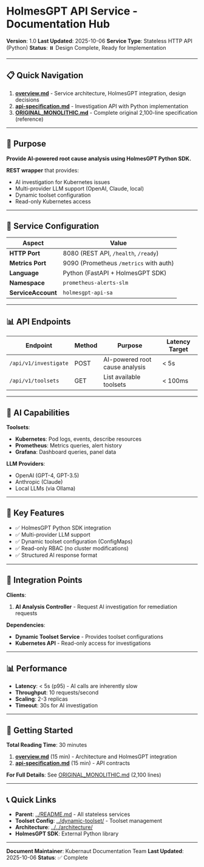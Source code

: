 # HolmesGPT API Service - Documentation Hub

**Version**: 1.0
**Last Updated**: 2025-10-06
**Service Type**: Stateless HTTP API (Python)
**Status**: ⏸️ Design Complete, Ready for Implementation

---

## 📋 Quick Navigation

1. **[overview.md](./overview.md)** - Service architecture, HolmesGPT integration, design decisions
2. **[api-specification.md](./api-specification.md)** - Investigation API with Python implementation
3. **[ORIGINAL_MONOLITHIC.md](./ORIGINAL_MONOLITHIC.md)** - Complete original 2,100-line specification (reference)

---

## 🎯 Purpose

**Provide AI-powered root cause analysis using HolmesGPT Python SDK.**

**REST wrapper** that provides:
- AI investigation for Kubernetes issues
- Multi-provider LLM support (OpenAI, Claude, local)
- Dynamic toolset configuration
- Read-only Kubernetes access

---

## 🔌 Service Configuration

| Aspect | Value |
|--------|-------|
| **HTTP Port** | 8080 (REST API, `/health`, `/ready`) |
| **Metrics Port** | 9090 (Prometheus `/metrics` with auth) |
| **Language** | Python (FastAPI + HolmesGPT SDK) |
| **Namespace** | `prometheus-alerts-slm` |
| **ServiceAccount** | `holmesgpt-api-sa` |

---

## 📊 API Endpoints

| Endpoint | Method | Purpose | Latency Target |
|----------|--------|---------|----------------|
| `/api/v1/investigate` | POST | AI-powered root cause analysis | < 5s |
| `/api/v1/toolsets` | GET | List available toolsets | < 100ms |

---

## 🤖 AI Capabilities

**Toolsets**:
- **Kubernetes**: Pod logs, events, describe resources
- **Prometheus**: Metrics queries, alert history
- **Grafana**: Dashboard queries, panel data

**LLM Providers**:
- OpenAI (GPT-4, GPT-3.5)
- Anthropic (Claude)
- Local LLMs (via Ollama)

---

## 🎯 Key Features

- ✅ HolmesGPT Python SDK integration
- ✅ Multi-provider LLM support
- ✅ Dynamic toolset configuration (ConfigMaps)
- ✅ Read-only RBAC (no cluster modifications)
- ✅ Structured AI response format

---

## 🔗 Integration Points

**Clients**:
1. **AI Analysis Controller** - Request AI investigation for remediation requests

**Dependencies**:
- **Dynamic Toolset Service** - Provides toolset configurations
- **Kubernetes API** - Read-only access for investigations

---

## 📊 Performance

- **Latency**: < 5s (p95) - AI calls are inherently slow
- **Throughput**: 10 requests/second
- **Scaling**: 2-3 replicas
- **Timeout**: 30s for AI investigation

---

## 🚀 Getting Started

**Total Reading Time**: 30 minutes

1. **[overview.md](./overview.md)** (15 min) - Architecture and HolmesGPT integration
2. **[api-specification.md](./api-specification.md)** (15 min) - API contracts

**For Full Details**: See [ORIGINAL_MONOLITHIC.md](./ORIGINAL_MONOLITHIC.md) (2,100 lines)

---

## 📞 Quick Links

- **Parent**: [../README.md](../README.md) - All stateless services
- **Toolset Config**: [../dynamic-toolset/](../dynamic-toolset/) - Toolset management
- **Architecture**: [../../architecture/](../../architecture/)
- **HolmesGPT SDK**: External Python library

---

**Document Maintainer**: Kubernaut Documentation Team
**Last Updated**: 2025-10-06
**Status**: ✅ Complete

